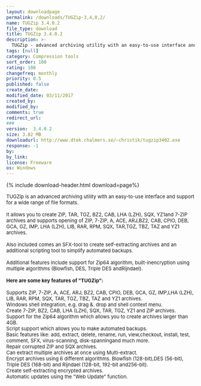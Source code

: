 ```yaml
---
layout: downloadpage
permalink: /downloads/TUGZip-3,4,0,2/
name: TUGZip 3.4.0.2
file_type: download
title: TUGZip 3.4.0.2
description: >-
  TUGZip - advanced archiving utility with an easy-to-use interface and support for a wide range of file formats
tags: [null]
category: Compression tools
sort_order: 100
rating: 100
changefreq: monthly
priority: 0.5
published: false
create_date: 
modified_date: 03/11/2017
created_by: 
modified_by: 
comments: true
redirect_url: 
### 
version:  3.4.0.2
size: 3.82 MB
downloadurl: http://www.dtek.chalmers.se/~christik/tugzip3402.exe
response: -1
by: 
by_link: 
license: Freeware
os: Windows
---
```


{% include download-header.html download=page%}

<p style="fix-download-text !important">
<p><font size="2"><p>TUGZip is an advanced archiving utility with an easy-to-use interface and support for a wide range of file formats. <br />
<br />
It allows you to create ZIP, TAR, TGZ, BZ2, CAB, LHA (LZH), SQX, YZ1and 7-ZIP archives and supports opening of ZIP, 7-ZIP, A, ACE, ARJ,BZ2, CAB, CPIO, DEB, GCA, GZ, IMP, LHA (LZH), LIB, RAR, RPM, SQX, TAR,TGZ, TBZ, TAZ and YZ1 archives. <br />
<br />
Also included comes an SFX-tool to create self-extracting archives and an additional scripting tool to simplify automated backups. <br />
<br />
Additional features include support for Zip64 algorithm, built-inencryption using multiple algorithms (Blowfish, DES, Triple DES andRijndael).<br />
<br />
<span><strong>Here are some key features of "TUGZip":</strong></span><br />
<br />
Supports ZIP, 7-ZIP, A, ACE, ARJ, BZ2, CAB, CPIO, DEB, GCA, GZ, IMP,LHA (LZH), LIB, RAR, RPM, SQX, TAR, TGZ, TBZ, TAZ and YZ1 archives. <br />
Windows shell integration, e.g. drag &amp;. drop and shell context menu. <br />
Create 7-ZIP, BZ2, CAB, LHA (LZH), SQX, TAR, TGZ, YZ1 and ZIP archives. <br />
Support for the Zip64 algorithm which allows you to create archives larger than 4GB. <br />
Script support which allows you to make automated backups. <br />
Basic features like: add, extract, delete, rename, run, view,checkout, install, test, comment, SFX, virus-scanning, disk-spanningand much more. <br />
Repair corrupted ZIP and SQX archives. <br />
Can extract multiple archives at once using Multi-extract. <br />
Encrypt archives using 6 different algorithms. Blowfish (128-bit),DES (56-bit), Triple DES (168-bit) and Rijndael (128-bit, 192-bit and256-bit). <br />
Create self-extracting encrypted archives. <br />
Automatic updates using the "Web Update" function.</p></p></p>
